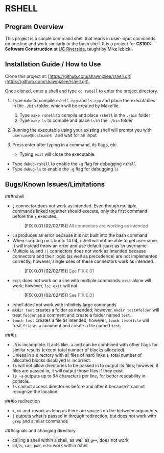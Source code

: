 RSHELL
===============

Program Overview
-------------------
This project is a simple command shell that reads in user-input commands on one line and work similarly to the bash shell.
It is a project for **CS100: Software Construction** at [UC Riverside](http://ucr.edu), taught by Mike Izbicki.

Installation Guide / How to Use
-------------------------------
Clone this project at: [https://github.com/shawnjzlee/rshell.git](https://github.com/shawnjzlee/rshell.git).

Once cloned, enter a shell and type `cd rshell` to enter the project directory.

1. Type `make` to compile `rshell.cpp` and `ls.cpp` and place the executables in the `./bin` folder, which will be created by Makefile.
    1. Type `make rshell` to compile and place `rshell` in the `./bin` folder
    2. Type `make ls` to compile and place `ls` in the `./bin` folder

2. Running the executable using your existing shell will prompt you with `username@hostname$ ` and wait for an input

3. Press enter after typing in a command, its flags, etc.
    - Typing `exit` will close the executable.


- Type `debug-rshell` to enable the `-g` flag for debugging `rshell`
- Type `debug-ls` to enable the `-g` flag for debugging `ls`

Bugs/Known Issues/Limitations
-----------------------------
###rshell
* `;` connector does not work as intended. Even though multiple commands linked together should execute, only the first command before the `;` executes.
	> **[FIX 0.01 (02/02/15)]**  All connectors are working as intended
* `cd` produces an error because it is not built into the bash command
* When scripting on Ubuntu 14.04, rshell will not be able to get username. It will instead throw an error and use default `guest` as its username.
* Multiple `&&` and `||` connectors does not work as intended because connectors and their logic (as well as precedence) are not implemented correctly; however, single uses of these connectors work as intended.
	> **[FIX 0.01 (02/02/15)]** See FIX 0.01
* `exit` does not work on a line with multiple commands. `exit` alone will work; however, `ls; exit` will not.
	> **[FIX 0.01 (02/02/15)]** See FIX 0.01
* rshell does not work with infinitely large commands
* `mkdir test` creates a folder as intended; however, `mkdir test#folder` will treat `folder` as a comment and create a folder named `test`.
* `touch test` creates a file as intended; however, `touch test#file` will treat `file` as a comment and create a file named `test`.

###ls
* `-R` is incomplete. It acts like `-a` and can be combined with other flags for similar results (except total number of blocks allocated).
* Unless in a directory with all files of hard links `1`, total number of allocated blocks displayed is incorrect.
* `ls` will not allow directories to be passed in to output its files; however, if files are passed in, it will output those files if they exist.
* `ls -a` outputs up to 64 characters per line, for better readability in console.
* `ls` cannot access directories before and after it because it cannot recognize the location.

###io redirection
* `>`, `>>` and `<` work as long as there are spaces on the between arguments.
* `|` outputs what is passed in through redirection, but does not work with `grep` and similar commands

###signals and changing directory
* calling a shell within a shell, as well as `g++`, does not work
* `cd`,`ls`, `cat`, `pwd`, `echo` work within rshell
